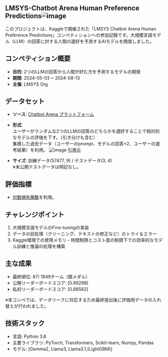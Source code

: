 ## LMSYS-Chatbot Arena Human Preference Predictions![image](https://github.com/user-attachments/assets/231d312c-60ba-42d8-9ea4-0de804ab4df3)


このプロジェクトは、Kaggleで開催された「LMSYS Chatbot Arena Human Preference Predictions」コンペティションへの参加記録です。大規模言語モデル（LLM）の回答に対する人間の選好を予測するAIモデルを開発しました。

## コンペティション概要

- **目的**: 2つのLLMの回答から人間が好む方を予測するモデルの開発
- **期間**: 2024-05-03 ~ 2024-08-13 
- **主催**: LMSYS Org

## データセット
- **ソース**: [Chatbot Arena プラットフォーム](https://lmarena.ai/)
- **形式**:  
  ユーザーがランダムな2つのLLMの回答のどちらかを選好することで相対的なモデルの評価を下す。（引き分けも含む）  
  集積した過去データ（ユーザーのprompt、モデルの回答×2、ユーザーの選考結果）を利用。
![image](https://github.com/user-attachments/assets/337d1d20-c483-4fdd-b939-d28f19e320c4)
[引用元](https://www.kaggle.com/code/abaojiang/lmsys-detailed-eda)

- **サイズ**: 訓練データ(57477, 9) / テストデータ(3, 4)  
※未公開テストデータは明記なし。
## 評価指標
- [対数損失関数](https://ja.wikipedia.org/wiki/%E4%BA%A4%E5%B7%AE%E3%82%A8%E3%83%B3%E3%83%88%E3%83%AD%E3%83%94%E3%83%BC)を利用。
  
  
## チャレンジポイント
1. 大規模言語モデルのFine-tuningの実装
2. データの前処理（クリーニング、テキストの修正など）のトライ＆エラー
3. Kaggle環境での使用メモリ・時間制限とコスト面の制限下での効率的なモデル訓練と推論の処理を構築
  

## 主な成果
- 最終順位: 87/ 1849チーム（銀メダル）
- 公開リーダーボードスコア: [0.99298]
- 私的リーダーボードスコア: [0.88562]  

※本コンペでは、データリークに対応するため最終提出後に評価用データの入れ替えが行われました。
  

## 技術スタック
- 言語: Python 3.8
- 主要ライブラリ: PyTorch, Transformers, Scikit-learn, Numpy, Pandas
- モデル: [Gemma2, Llama3, Llama3.1,(LightGBM)]

